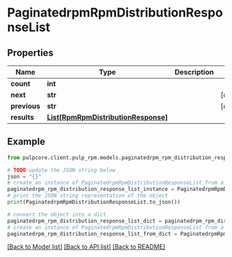 # PaginatedrpmRpmDistributionResponseList


## Properties

Name | Type | Description | Notes
------------ | ------------- | ------------- | -------------
**count** | **int** |  | 
**next** | **str** |  | [optional] 
**previous** | **str** |  | [optional] 
**results** | [**List[RpmRpmDistributionResponse]**](RpmRpmDistributionResponse.md) |  | 

## Example

```python
from pulpcore.client.pulp_rpm.models.paginatedrpm_rpm_distribution_response_list import PaginatedrpmRpmDistributionResponseList

# TODO update the JSON string below
json = "{}"
# create an instance of PaginatedrpmRpmDistributionResponseList from a JSON string
paginatedrpm_rpm_distribution_response_list_instance = PaginatedrpmRpmDistributionResponseList.from_json(json)
# print the JSON string representation of the object
print(PaginatedrpmRpmDistributionResponseList.to_json())

# convert the object into a dict
paginatedrpm_rpm_distribution_response_list_dict = paginatedrpm_rpm_distribution_response_list_instance.to_dict()
# create an instance of PaginatedrpmRpmDistributionResponseList from a dict
paginatedrpm_rpm_distribution_response_list_from_dict = PaginatedrpmRpmDistributionResponseList.from_dict(paginatedrpm_rpm_distribution_response_list_dict)
```
[[Back to Model list]](../README.md#documentation-for-models) [[Back to API list]](../README.md#documentation-for-api-endpoints) [[Back to README]](../README.md)


